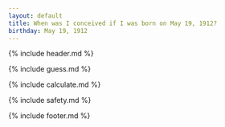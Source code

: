 ```yaml
---
layout: default
title: When was I conceived if I was born on May 19, 1912?
birthday: May 19, 1912
---
```


{% include header.md %}

{% include guess.md %}

{% include calculate.md %}

{% include safety.md %}

{% include footer.md %}



